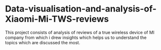 # Data-visualisation-and-analysis-of-Xiaomi-Mi-TWS-reviews
This project consists of analysis of reviews of a true wireless device of MI company from which i drew insights which helps us to understand the topics which are discussed the most.
